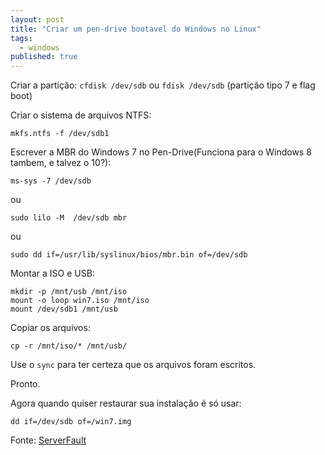 ```yaml
---
layout: post
title: "Criar um pen-drive bootavel do Windows no Linux"
tags:
  - windows
published: true
---
```

Criar a partição: `cfdisk /dev/sdb` ou `fdisk /dev/sdb` (partição tipo 7 e flag boot)  

Criar o sistema de arquivos NTFS:    

```
mkfs.ntfs -f /dev/sdb1
```
Escrever a MBR do Windows 7 no Pen-Drive(Funciona para o Windows 8 tambem, e talvez o 10?):  

```
ms-sys -7 /dev/sdb
```
ou  

```
sudo lilo -M  /dev/sdb mbr
```
ou  

```
sudo dd if=/usr/lib/syslinux/bios/mbr.bin of=/dev/sdb
```

Montar a ISO e USB:

```
mkdir -p /mnt/usb /mnt/iso
mount -o loop win7.iso /mnt/iso
mount /dev/sdb1 /mnt/usb
```

Copiar os arquivos:      
```
cp -r /mnt/iso/* /mnt/usb/
```

Use o `sync` para ter certeza que os arquivos foram escritos.  

Pronto.

Agora quando quiser restaurar sua instalação é só usar:

```
dd if=/dev/sdb of=/win7.img
```


Fonte: [ServerFault](http://serverfault.com/questions/6714/how-to-make-windows-7-usb-flash-install-media-from-linux/167060#167060)
